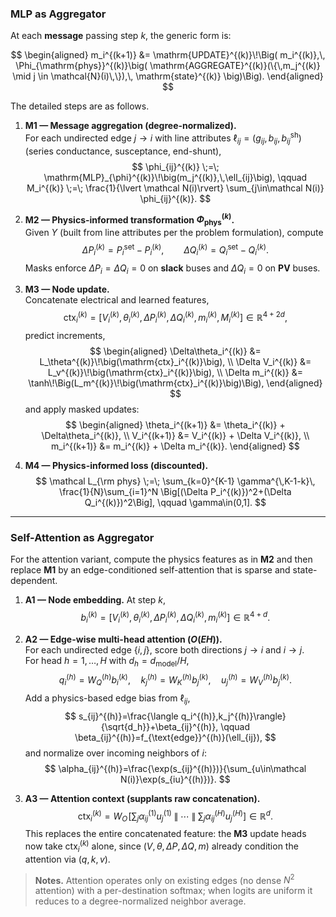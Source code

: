 
### MLP as Aggregator

At each **message** passing step $k$, the generic form is:

$$
\begin{aligned}
m_i^{(k+1)}
&= \mathrm{UPDATE}^{(k)}\!\Big(
m_i^{(k)},\,
\Phi_{\mathrm{phys}}^{(k)}\big(
\mathrm{AGGREGATE}^{(k)}(\{\,m_j^{(k)} \mid j \in \mathcal{N}(i)\,\}),\,
\mathrm{state}^{(k)}
\big)\Big).
\end{aligned}
$$

The detailed steps are as follows.

1. **M1 — Message aggregation (degree-normalized).**  
   For each undirected edge $j \to i$ with line attributes
   $\ell_{ij}=(g_{ij},\,b_{ij},\,b_{ij}^{\mathrm{sh}})$ (series conductance, susceptance, end-shunt),
   $$
   \phi_{ij}^{(k)} \;=\; \mathrm{MLP}_{\phi}^{(k)}\!\big(m_j^{(k)},\,\ell_{ij}\big),
   \qquad
   M_i^{(k)} \;=\; \frac{1}{\lvert \mathcal N(i)\rvert} \sum_{j\in\mathcal N(i)} \phi_{ij}^{(k)}.
   $$

2. **M2 — Physics-informed transformation $\Phi_{\mathrm{phys}}^{(k)}$.**  
   Given $Y$ (built from line attributes per the problem formulation), compute
   $$
   \Delta P_i^{(k)} = P_i^{\mathrm{set}} - P_i^{(k)}, \qquad
   \Delta Q_i^{(k)} = Q_i^{\mathrm{set}} - Q_i^{(k)}.
   $$
   Masks enforce $\Delta P_i{=}\Delta Q_i{=}0$ on **slack** buses and $\Delta Q_i{=}0$ on **PV** buses.

3. **M3 — Node update.**  
   Concatenate electrical and learned features,
   $$
   \mathrm{ctx}_i^{(k)}
   = \big[V_i^{(k)},\,\theta_i^{(k)},\,\Delta P_i^{(k)},\,\Delta Q_i^{(k)},\,m_i^{(k)},\,M_i^{(k)}\big]
   \in \mathbb R^{4+2d},
   $$
   predict increments,
   $$
   \begin{aligned}
     \Delta\theta_i^{(k)} &= L_\theta^{(k)}\!\big(\mathrm{ctx}_i^{(k)}\big), \\
     \Delta V_i^{(k)}     &= L_v^{(k)}\!\big(\mathrm{ctx}_i^{(k)}\big), \\
     \Delta m_i^{(k)}     &= \tanh\!\Big(L_m^{(k)}\!\big(\mathrm{ctx}_i^{(k)}\big)\Big),
   \end{aligned}
   $$
   and apply masked updates:
   $$
   \begin{aligned}
     \theta_i^{(k+1)} &= \theta_i^{(k)} + \Delta\theta_i^{(k)}, \\
     V_i^{(k+1)}      &= V_i^{(k)}      + \Delta V_i^{(k)}, \\
     m_i^{(k+1)}      &= m_i^{(k)}      + \Delta m_i^{(k)}.
   \end{aligned}
   $$

4. **M4 — Physics-informed loss (discounted).**
   $$
   \mathcal L_{\rm phys}
   \;=\; \sum_{k=0}^{K-1}
     \gamma^{\,K-1-k}\,
     \frac{1}{N}\sum_{i=1}^N \Big[(\Delta P_i^{(k)})^2+(\Delta Q_i^{(k)})^2\Big],
   \qquad \gamma\in(0,1].
   $$

---

### Self-Attention as Aggregator

For the attention variant, compute the physics features as in **M2** and then replace **M1** by an edge-conditioned self-attention that is sparse and state-dependent.

1. **A1 — Node embedding.** At step $k$,
   $$
   b_i^{(k)}=\big[V_i^{(k)},\,\theta_i^{(k)},\,\Delta P_i^{(k)},\,\Delta Q_i^{(k)},\,m_i^{(k)}\big]\in\mathbb{R}^{4+d}.
   $$

2. **A2 — Edge-wise multi-head attention ($O(EH)$).**  
   For each undirected edge $\{i,j\}$, score both directions $j{\to}i$ and $i{\to}j$.  
   For head $h=1,\dots,H$ with $d_h=d_{\text{model}}/H$,
   $$
   q_i^{(h)}=W_Q^{(h)} b_i^{(k)},\quad
   k_j^{(h)}=W_K^{(h)} b_j^{(k)},\quad
   u_j^{(h)}=W_V^{(h)} b_j^{(k)}.
   $$
   Add a physics-based edge bias from $\ell_{ij}$,
   $$
   s_{ij}^{(h)}=\frac{\langle q_i^{(h)},k_j^{(h)}\rangle}{\sqrt{d_h}}+\beta_{ij}^{(h)},
   \qquad
   \beta_{ij}^{(h)}=f_{\text{edge}}^{(h)}(\ell_{ij}),
   $$
   and normalize over incoming neighbors of $i$:
   $$
   \alpha_{ij}^{(h)}=\frac{\exp(s_{ij}^{(h)})}{\sum_{u\in\mathcal N(i)}\exp(s_{iu}^{(h)})}.
   $$

3. **A3 — Attention context (supplants raw concatenation).**
   $$
   \mathrm{ctx}_i^{(k)}
   = W_O\!\left[
   \sum_{j}\alpha_{ij}^{(1)}u_j^{(1)}\;\big\|\;\cdots\;\big\|\;\sum_{j}\alpha_{ij}^{(H)}u_j^{(H)}
   \right]\in\mathbb{R}^{d}.
   $$
   This replaces the entire concatenated feature: the **M3** update heads now take $\mathrm{ctx}_i^{(k)}$ alone, since $(V,\theta,\Delta P,\Delta Q,m)$ already condition the attention via $(q,k,v)$.

> **Notes.** Attention operates only on existing edges (no dense $N^2$ attention) with a per-destination softmax; when logits are uniform it reduces to a degree-normalized neighbor average.
